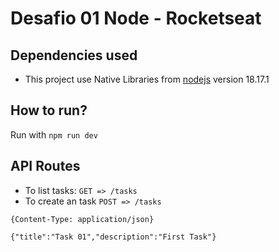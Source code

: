 # Desafio 01 Node - Rocketseat

## Dependencies used
* This project use Native Libraries from [nodejs](https://nodejs.org/en) version 18.17.1

## How to run?
Run with `npm run dev`

## API Routes
* To list tasks: `GET => /tasks`
* To create an task `POST => /tasks` 
```
{Content-Type: application/json}

{"title":"Task 01","description":"First Task"}
```
